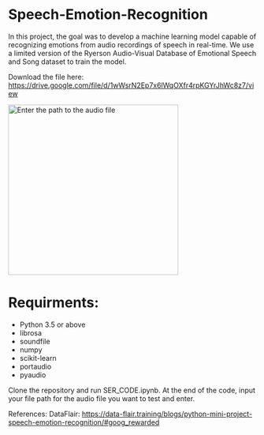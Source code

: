 # Speech-Emotion-Recognition
In this project, the goal was to develop a machine learning model capable of recognizing emotions from audio recordings of speech in real-time. We use a limited version of the Ryerson Audio-Visual Database of Emotional Speech and Song dataset to train the model.

Download the file here: https://drive.google.com/file/d/1wWsrN2Ep7x6lWqOXfr4rpKGYrJhWc8z7/view 

<img width="345" alt="Enter the path to the audio file" src="https://github.com/user-attachments/assets/3da0767d-0849-41c0-baea-6797ff9cf2f1">

# Requirments: 
- Python 3.5 or above
- librosa
- soundfile
- numpy
- scikit-learn
- portaudio
- pyaudio

Clone the repository and run SER_CODE.ipynb. At the end of the code, input your file path for the audio file you want to test and enter.

References: 
DataFlair: https://data-flair.training/blogs/python-mini-project-speech-emotion-recognition/#goog_rewarded 
